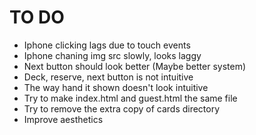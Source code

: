 # TO DO

* Iphone clicking lags due to touch events
* Iphone chaning img src slowly, looks laggy
* Next button should look better (Maybe better system)
* Deck, reserve, next button is not intuitive
* The way hand it shown doesn't look intuitive
* Try to make index.html and guest.html the same file
* Try to remove the extra copy of cards directory
* Improve aesthetics
